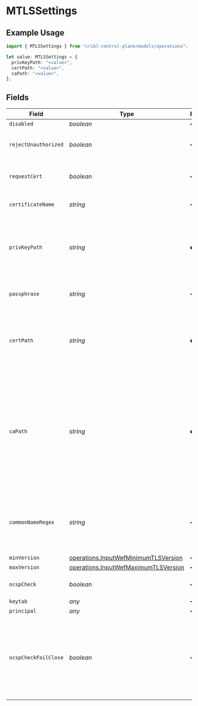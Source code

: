 # MTLSSettings

## Example Usage

```typescript
import { MTLSSettings } from "cribl-control-plane/models/operations";

let value: MTLSSettings = {
  privKeyPath: "<value>",
  certPath: "<value>",
  caPath: "<value>",
};
```

## Fields

| Field                                                                                                                                                                                    | Type                                                                                                                                                                                     | Required                                                                                                                                                                                 | Description                                                                                                                                                                              |
| ---------------------------------------------------------------------------------------------------------------------------------------------------------------------------------------- | ---------------------------------------------------------------------------------------------------------------------------------------------------------------------------------------- | ---------------------------------------------------------------------------------------------------------------------------------------------------------------------------------------- | ---------------------------------------------------------------------------------------------------------------------------------------------------------------------------------------- |
| `disabled`                                                                                                                                                                               | *boolean*                                                                                                                                                                                | :heavy_minus_sign:                                                                                                                                                                       | Enable TLS                                                                                                                                                                               |
| `rejectUnauthorized`                                                                                                                                                                     | *boolean*                                                                                                                                                                                | :heavy_minus_sign:                                                                                                                                                                       | Required for WEF certificate authentication                                                                                                                                              |
| `requestCert`                                                                                                                                                                            | *boolean*                                                                                                                                                                                | :heavy_minus_sign:                                                                                                                                                                       | Required for WEF certificate authentication                                                                                                                                              |
| `certificateName`                                                                                                                                                                        | *string*                                                                                                                                                                                 | :heavy_minus_sign:                                                                                                                                                                       | Name of the predefined certificate                                                                                                                                                       |
| `privKeyPath`                                                                                                                                                                            | *string*                                                                                                                                                                                 | :heavy_check_mark:                                                                                                                                                                       | Path on server containing the private key to use. PEM format. Can reference $ENV_VARS.                                                                                                   |
| `passphrase`                                                                                                                                                                             | *string*                                                                                                                                                                                 | :heavy_minus_sign:                                                                                                                                                                       | Passphrase to use to decrypt private key                                                                                                                                                 |
| `certPath`                                                                                                                                                                               | *string*                                                                                                                                                                                 | :heavy_check_mark:                                                                                                                                                                       | Path on server containing certificates to use. PEM format. Can reference $ENV_VARS.                                                                                                      |
| `caPath`                                                                                                                                                                                 | *string*                                                                                                                                                                                 | :heavy_check_mark:                                                                                                                                                                       | Server path containing CA certificates (in PEM format) to use. Can reference $ENV_VARS. If multiple certificates are present in a .pem, each must directly certify the one preceding it. |
| `commonNameRegex`                                                                                                                                                                        | *string*                                                                                                                                                                                 | :heavy_minus_sign:                                                                                                                                                                       | Regex matching allowable common names in peer certificates' subject attribute                                                                                                            |
| `minVersion`                                                                                                                                                                             | [operations.InputWefMinimumTLSVersion](../../models/operations/inputwefminimumtlsversion.md)                                                                                             | :heavy_minus_sign:                                                                                                                                                                       | N/A                                                                                                                                                                                      |
| `maxVersion`                                                                                                                                                                             | [operations.InputWefMaximumTLSVersion](../../models/operations/inputwefmaximumtlsversion.md)                                                                                             | :heavy_minus_sign:                                                                                                                                                                       | N/A                                                                                                                                                                                      |
| `ocspCheck`                                                                                                                                                                              | *boolean*                                                                                                                                                                                | :heavy_minus_sign:                                                                                                                                                                       | Enable OCSP check of certificate                                                                                                                                                         |
| `keytab`                                                                                                                                                                                 | *any*                                                                                                                                                                                    | :heavy_minus_sign:                                                                                                                                                                       | N/A                                                                                                                                                                                      |
| `principal`                                                                                                                                                                              | *any*                                                                                                                                                                                    | :heavy_minus_sign:                                                                                                                                                                       | N/A                                                                                                                                                                                      |
| `ocspCheckFailClose`                                                                                                                                                                     | *boolean*                                                                                                                                                                                | :heavy_minus_sign:                                                                                                                                                                       | If enabled, checks will fail on any OCSP error. Otherwise, checks will fail only when a certificate is revoked, ignoring other errors.                                                   |